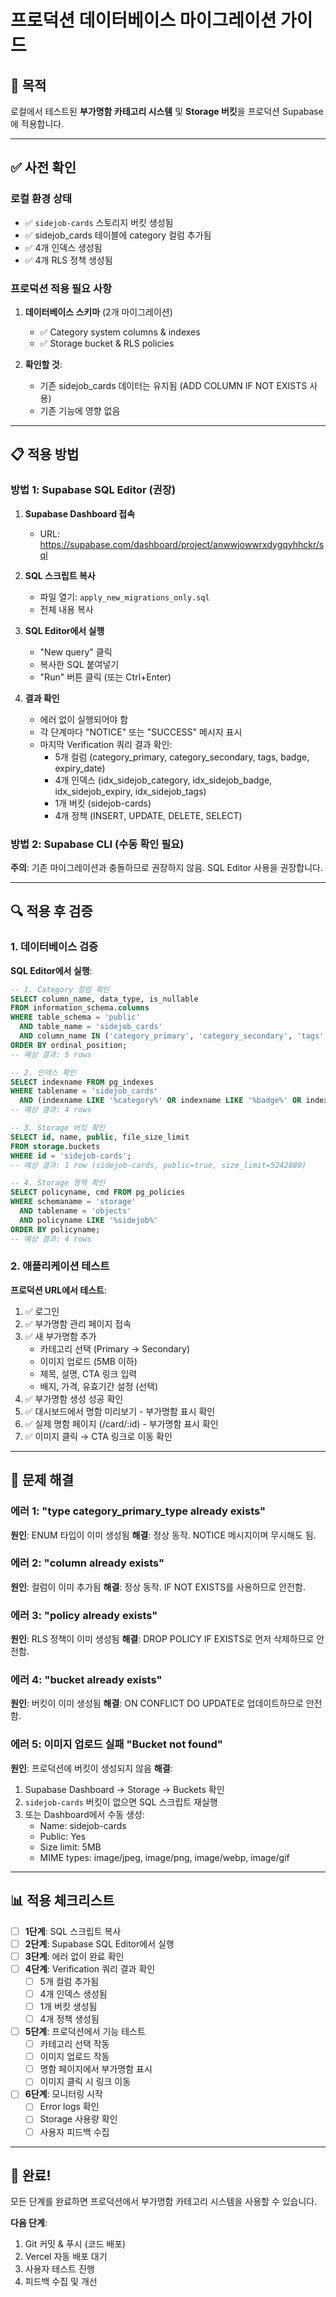 # 프로덕션 데이터베이스 마이그레이션 가이드

## 🎯 목적
로컬에서 테스트된 **부가명함 카테고리 시스템** 및 **Storage 버킷**을 프로덕션 Supabase에 적용합니다.

---

## ✅ 사전 확인

### 로컬 환경 상태
- ✅ `sidejob-cards` 스토리지 버킷 생성됨
- ✅ sidejob_cards 테이블에 category 컬럼 추가됨
- ✅ 4개 인덱스 생성됨
- ✅ 4개 RLS 정책 생성됨

### 프로덕션 적용 필요 사항
1. **데이터베이스 스키마** (2개 마이그레이션)
   - ✅ Category system columns & indexes
   - ✅ Storage bucket & RLS policies

2. **확인할 것**:
   - 기존 sidejob_cards 데이터는 유지됨 (ADD COLUMN IF NOT EXISTS 사용)
   - 기존 기능에 영향 없음

---

## 📋 적용 방법

### 방법 1: Supabase SQL Editor (권장)

1. **Supabase Dashboard 접속**
   - URL: https://supabase.com/dashboard/project/anwwjowwrxdygqyhhckr/sql

2. **SQL 스크립트 복사**
   - 파일 열기: `apply_new_migrations_only.sql`
   - 전체 내용 복사

3. **SQL Editor에서 실행**
   - "New query" 클릭
   - 복사한 SQL 붙여넣기
   - "Run" 버튼 클릭 (또는 Ctrl+Enter)

4. **결과 확인**
   - 에러 없이 실행되어야 함
   - 각 단계마다 "NOTICE" 또는 "SUCCESS" 메시지 표시
   - 마지막 Verification 쿼리 결과 확인:
     - 5개 컬럼 (category_primary, category_secondary, tags, badge, expiry_date)
     - 4개 인덱스 (idx_sidejob_category, idx_sidejob_badge, idx_sidejob_expiry, idx_sidejob_tags)
     - 1개 버킷 (sidejob-cards)
     - 4개 정책 (INSERT, UPDATE, DELETE, SELECT)

### 방법 2: Supabase CLI (수동 확인 필요)

**주의**: 기존 마이그레이션과 충돌하므로 권장하지 않음. SQL Editor 사용을 권장합니다.

---

## 🔍 적용 후 검증

### 1. 데이터베이스 검증

**SQL Editor에서 실행**:
```sql
-- 1. Category 컬럼 확인
SELECT column_name, data_type, is_nullable
FROM information_schema.columns
WHERE table_schema = 'public'
  AND table_name = 'sidejob_cards'
  AND column_name IN ('category_primary', 'category_secondary', 'tags', 'badge', 'expiry_date')
ORDER BY ordinal_position;
-- 예상 결과: 5 rows

-- 2. 인덱스 확인
SELECT indexname FROM pg_indexes
WHERE tablename = 'sidejob_cards'
  AND (indexname LIKE '%category%' OR indexname LIKE '%badge%' OR indexname LIKE '%expiry%' OR indexname LIKE '%tag%');
-- 예상 결과: 4 rows

-- 3. Storage 버킷 확인
SELECT id, name, public, file_size_limit
FROM storage.buckets
WHERE id = 'sidejob-cards';
-- 예상 결과: 1 row (sidejob-cards, public=true, size_limit=5242880)

-- 4. Storage 정책 확인
SELECT policyname, cmd FROM pg_policies
WHERE schemaname = 'storage'
  AND tablename = 'objects'
  AND policyname LIKE '%sidejob%'
ORDER BY policyname;
-- 예상 결과: 4 rows
```

### 2. 애플리케이션 테스트

**프로덕션 URL에서 테스트**:
1. ✅ 로그인
2. ✅ 부가명함 관리 페이지 접속
3. ✅ 새 부가명함 추가
   - 카테고리 선택 (Primary → Secondary)
   - 이미지 업로드 (5MB 이하)
   - 제목, 설명, CTA 링크 입력
   - 배지, 가격, 유효기간 설정 (선택)
4. ✅ 부가명함 생성 성공 확인
5. ✅ 대시보드에서 명함 미리보기 - 부가명함 표시 확인
6. ✅ 실제 명함 페이지 (/card/:id) - 부가명함 표시 확인
7. ✅ 이미지 클릭 → CTA 링크로 이동 확인

---

## 🐛 문제 해결

### 에러 1: "type category_primary_type already exists"
**원인**: ENUM 타입이 이미 생성됨
**해결**: 정상 동작. NOTICE 메시지이며 무시해도 됨.

### 에러 2: "column already exists"
**원인**: 컬럼이 이미 추가됨
**해결**: 정상 동작. IF NOT EXISTS를 사용하므로 안전함.

### 에러 3: "policy already exists"
**원인**: RLS 정책이 이미 생성됨
**해결**: DROP POLICY IF EXISTS로 먼저 삭제하므로 안전함.

### 에러 4: "bucket already exists"
**원인**: 버킷이 이미 생성됨
**해결**: ON CONFLICT DO UPDATE로 업데이트하므로 안전함.

### 에러 5: 이미지 업로드 실패 "Bucket not found"
**원인**: 프로덕션에 버킷이 생성되지 않음
**해결**:
1. Supabase Dashboard → Storage → Buckets 확인
2. `sidejob-cards` 버킷이 없으면 SQL 스크립트 재실행
3. 또는 Dashboard에서 수동 생성:
   - Name: sidejob-cards
   - Public: Yes
   - Size limit: 5MB
   - MIME types: image/jpeg, image/png, image/webp, image/gif

---

## 📊 적용 체크리스트

- [ ] **1단계**: SQL 스크립트 복사
- [ ] **2단계**: Supabase SQL Editor에서 실행
- [ ] **3단계**: 에러 없이 완료 확인
- [ ] **4단계**: Verification 쿼리 결과 확인
  - [ ] 5개 컬럼 추가됨
  - [ ] 4개 인덱스 생성됨
  - [ ] 1개 버킷 생성됨
  - [ ] 4개 정책 생성됨
- [ ] **5단계**: 프로덕션에서 기능 테스트
  - [ ] 카테고리 선택 작동
  - [ ] 이미지 업로드 작동
  - [ ] 명함 페이지에서 부가명함 표시
  - [ ] 이미지 클릭 시 링크 이동
- [ ] **6단계**: 모니터링 시작
  - [ ] Error logs 확인
  - [ ] Storage 사용량 확인
  - [ ] 사용자 피드백 수집

---

## 🎉 완료!

모든 단계를 완료하면 프로덕션에서 부가명함 카테고리 시스템을 사용할 수 있습니다.

**다음 단계**:
1. Git 커밋 & 푸시 (코드 배포)
2. Vercel 자동 배포 대기
3. 사용자 테스트 진행
4. 피드백 수집 및 개선
